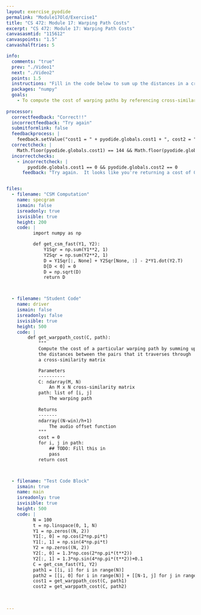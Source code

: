 ```yaml
---
layout: exercise_pyodide
permalink: "Module17Old/Exercise1"
title: "CS 472: Module 17: Warping Path Costs"
excerpt: "CS 472: Module 17: Warping Path Costs"
canvasasmtid: "115612"
canvaspoints: "1.5"
canvashalftries: 5

info:
  comments: "true"
  prev: "./Video1"
  next: "./Video2" 
  points: 1.5
  instructions: "Fill in the code below to sum up the distances in a cross-similarity matrix that a warping path passes through.  Programmatically, a warping path is actually a 2D array of [i, j].  For example, <p><code>[[0, 0], [0, 1], [1, 2], [2, 3]]</code></p> is a warping path.  It is possible to loop through this like <p><code>for idx in range(len(path)):<BR>&nbsp&nbsp&nbsp&nbspi = path[idx, 0]<BR>&nbsp&nbsp&nbsp&nbspj = path[idx, 1]</code></p>But, thanks to the wonders of python, you can unpack the inner arrays with a simpler loop<p><code>for i, j in path:</code></p>This is the starting point in the code below."
  packages: "numpy"
  goals:
    - To compute the cost of warping paths by referencing cross-similarity matrices
    
processor:  
  correctfeedback: "Correct!!" 
  incorrectfeedback: "Try again"
  submitformlink: false
  feedbackprocess: | 
    feedback.setValue("cost1 = " + pyodide.globals.cost1 + ", cost2 = " + pyodide.globals.cost2);
  correctcheck: |
    Math.floor(pyodide.globals.cost1) == 144 && Math.floor(pyodide.globals.cost2) == 279
  incorrectchecks:
    - incorrectcheck: |
        pyodide.globals.cost1 == 0 && pyodide.globals.cost2 == 0
      feedback: "Try again.  It looks like you're returning a cost of 0 for all warping paths." 


files:
  - filename: "CSM Computation"
    name: specgram
    ismain: false
    isreadonly: true
    isvisible: true
    height: 200
    code: | 
          import numpy as np

          def get_csm_fast(Y1, Y2):
              Y1Sqr = np.sum(Y1**2, 1)
              Y2Sqr = np.sum(Y2**2, 1)
              D = Y1Sqr[:, None] + Y2Sqr[None, :] - 2*Y1.dot(Y2.T)
              D[D < 0] = 0
              D = np.sqrt(D)
              return D



  - filename: "Student Code"
    name: driver
    ismain: false
    isreadonly: false
    isvisible: true
    height: 500
    code: | 
        def get_warppath_cost(C, path):
            """
            Compute the cost of a particular warping path by summing up
            the distances between the pairs that it traverses through
            a cross-similarity matrix

            Parameters
            ----------
            C: ndarray(M, N)
                An M x N cross-similarity matrix
            path: list of [i, j]
                The warping path
            
            Returns
            -------
            ndarray((N-win)/h+1)
                The audio offset function
            """
            cost = 0
            for i, j in path:
                ## TODO: Fill this in
                pass
            return cost



  - filename: "Test Code Block"
    ismain: true
    name: main
    isreadonly: true
    isvisible: true
    height: 500
    code: |
          N = 100
          t = np.linspace(0, 1, N)
          Y1 = np.zeros((N, 2))
          Y1[:, 0] = np.cos(2*np.pi*t)
          Y1[:, 1] = np.sin(4*np.pi*t)
          Y2 = np.zeros((N, 2))
          Y2[:, 0] = 1.3*np.cos(2*np.pi*(t**2))
          Y2[:, 1] = 1.3*np.sin(4*np.pi*(t**2))+0.1 
          C = get_csm_fast(Y1, Y2)
          path1 = [[i, i] for i in range(N)]
          path2 = [[i, 0] for i in range(N)] + [[N-1, j] for j in range(1, N)]
          cost1 = get_warppath_cost(C, path1)
          cost2 = get_warppath_cost(C, path2)

        
        
---
```

